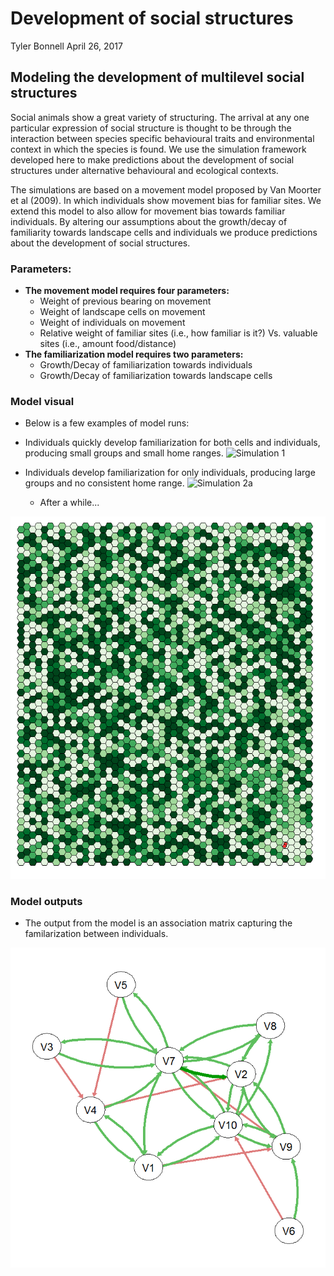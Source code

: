 Development of social structures
================
Tyler Bonnell
April 26, 2017

Modeling the development of multilevel social structures
--------------------------------------------------------

Social animals show a great variety of structuring. The arrival at any one particular expression of social structure is thought to be through the interaction between species specific behavioural traits and environmental context in which the species is found. We use the simulation framework developed here to make predictions about the development of social structures under alternative behavioural and ecological contexts.

The simulations are based on a movement model proposed by Van Moorter et al (2009). In which individuals show movement bias for familiar sites. We extend this model to also allow for movement bias towards familiar individuals. By altering our assumptions about the growth/decay of familiarity towards landscape cells and individuals we produce predictions about the development of social structures.

### Parameters:

-   **The movement model requires four parameters:**
    -   Weight of previous bearing on movement
    -   Weight of landscape cells on movement
    -   Weight of individuals on movement
    -   Relative weight of familiar sites (i.e., how familiar is it?) Vs. valuable sites (i.e., amount food/distance)
-   **The familiarization model requires two parameters:**
    -   Growth/Decay of familiarization towards individuals
    -   Growth/Decay of familiarization towards landscape cells

### Model visual

-   Below is a few examples of model runs:

-   Individuals quickly develop familiarization for both cells and individuals, producing small groups and small home ranges.
    ![](Figs/multi_soc_1.gif "Simulation 1")

-   Individuals develop familiarization for only individuals, producing large groups and no consistent home range.
    ![](Figs/multi_soc_2.gif "Simulation 2a")

    -   After a while...

![](Figs/multi_soc_3.gif "Simulation 2b")

### Model outputs

-   The output from the model is an association matrix capturing the familarization between individuals.

![](Figs/multi_soc_output.png "Output from simulation 2")
